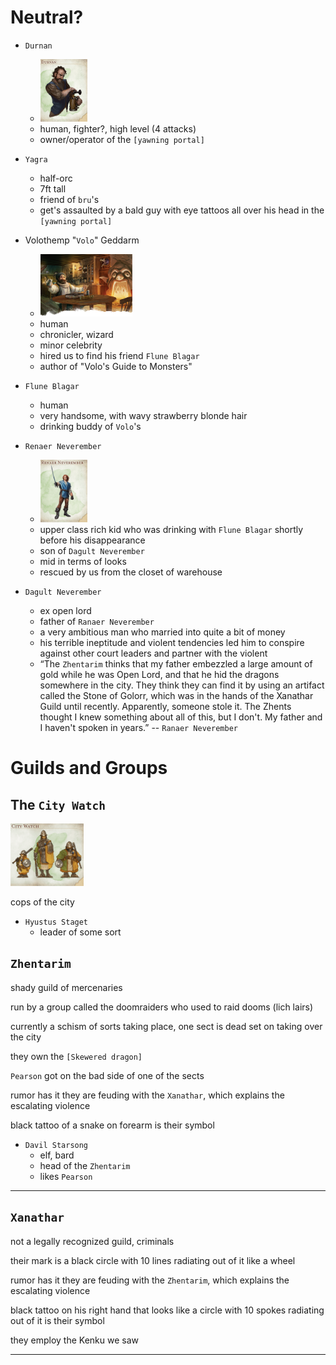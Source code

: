 # Neutral?
- `Durnan`
    - [<img src="./assets/durnan.png" height="100"/>](./assets/durnan.png)
    - human, fighter?, high level (4 attacks)
    - owner/operator of the `[yawning portal]`

- `Yagra`
    - half-orc
    - 7ft tall
    - friend of `bru`'s
    - get's assaulted by a bald guy with eye tattoos all over his head in the `[yawning portal]`

- Volothemp "`Volo`" Geddarm
    - [<img src="./assets/volo.png" height="100"/>](./assets/volo.png)
    - human
    - chronicler, wizard
    - minor celebrity
    - hired us to find his friend `Flune Blagar`
    - author of "Volo's Guide to Monsters"

- `Flune Blagar`
    - human
    - very handsome, with wavy strawberry blonde hair
    - drinking buddy of `Volo`'s

- `Renaer Neverember`
    - [<img src="./assets/renaer.png" height="100"/>](./assets/renaer.png)
    - upper class rich kid who was drinking with `Flune Blagar` shortly before his disappearance
    - son of `Dagult Neverember`
    - mid in terms of looks
    - rescued by us from the closet of warehouse

- `Dagult Neverember`
    - ex open lord
    - father of `Ranaer Neverember`
    - a very ambitious man who married into quite a bit of money
    - his terrible ineptitude and violent tendencies led him to conspire against other court leaders and partner with the violent
    - “The `Zhentarim` thinks that my father embezzled a large amount of gold while he was Open Lord, and that he hid the dragons somewhere in the city. They think they can find it by using an artifact called the Stone of Golorr, which was in the hands of the Xanathar Guild until recently. Apparently, someone stole it. The Zhents thought I knew something about all of this, but I don't. My father and I haven't spoken in years.” -- `Ranaer Neverember`

# Guilds and Groups
## The `City Watch`
[<img src="./assets/city_watch.png" height="100"/>](./assets/city_watch.png)

cops of the city

- `Hyustus Staget`
    - leader of some sort

## `Zhentarim`
shady guild of mercenaries

run by a group called the doomraiders who used to raid dooms (lich lairs)

currently a schism of sorts taking place, one sect is dead set on taking over the city

they own the `[Skewered dragon]`

`Pearson` got on the bad side of one of the sects

rumor has it they are feuding with the `Xanathar`, which explains the escalating violence

black tattoo of a snake on forearm is their symbol

- `Davil Starsong`
    - elf, bard
    - head of the `Zhentarim`
    - likes `Pearson`

---

## `Xanathar`
not a legally recognized guild, criminals

their mark is a black circle with 10 lines radiating out of it like a wheel

rumor has it they are feuding with the `Zhentarim`, which explains the escalating violence

black tattoo on his right hand that looks like a circle with 10 spokes radiating out of it is their symbol

they employ the Kenku we saw

---
